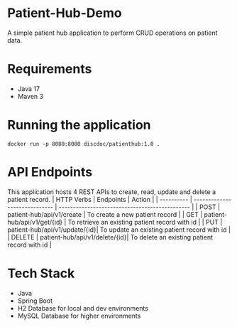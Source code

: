# Patient-Hub-Demo
A simple patient hub application to perform CRUD operations on patient data.

# Requirements
- Java 17
- Maven 3

# Running the application
```shell
docker run -p 8080:8080 discdoc/patienthub:1.0 .
```

# API Endpoints
This application hosts 4 REST APIs to create, read, update and delete a patient record.
| HTTP Verbs |          Endpoints            |       Action                                   |
| ---------- | ----------------------------- | ---------------------------------------------- |
|    POST    | patient-hub/api/v1/create     | To create a new patient record                 |
|    GET     | patient-hub/api/v1/get/{id}   | To retrieve an existing patient record with id |
|    PUT     | patient-hub/api/v1/update/{id}| To update an existing patient record with id   |
|    DELETE  | patient-hub/api/v1/delete/{id}| To delete an existing patient record with id   |

# Tech Stack
* Java
* Spring Boot
* H2 Database for local and dev environments
* MySQL Database for higher environments